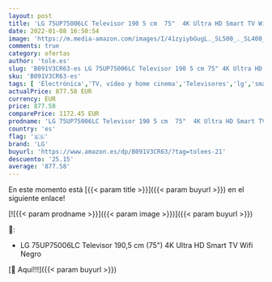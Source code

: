 ```yaml
---
layout: post
title: 'LG 75UP75006LC Televisor 190 5 cm  75"  4K Ultra HD Smart TV WiFi Negro'
date: 2022-01-08 16:50:54
image: 'https://m.media-amazon.com/images/I/41zyiybGugL._SL500_._SL400_.jpg'
comments: true
category: ofertas
author: 'tole.es'
slug: 'B091V3CR63-es LG 75UP75006LC Televisor 190 5 cm 75" 4K Ultra HD Smart TV...'
sku: 'B091V3CR63-es'
tags: [ 'Electrónica','TV, vídeo y home cinema','Televisores','lg','smart','televisor','tv', ]
actualPrice: 877.58 EUR
currency: EUR
price: 877.58
comparePrice: 1172.45 EUR
prodname: 'LG 75UP75006LC Televisor 190 5 cm  75"  4K Ultra HD Smart TV WiFi Negro'
country: 'es'
flag: '🇪🇸'
brand: 'LG'
buyurl: 'https://www.amazon.es/dp/B091V3CR63/?tag=tolees-21'
descuento: '25.15'
average: '877.58'
---
```


En este momento está [{{< param title >}}]({{< param buyurl >}}) en el siguiente enlace!

[![{{< param prodname >}}]({{< param image >}})]({{< param buyurl >}})

🔎:

- LG 75UP75006LC Televisor 190,5 cm (75") 4K Ultra HD Smart TV Wifi Negro

[🛒 Aquí!!!]({{< param buyurl >}})
